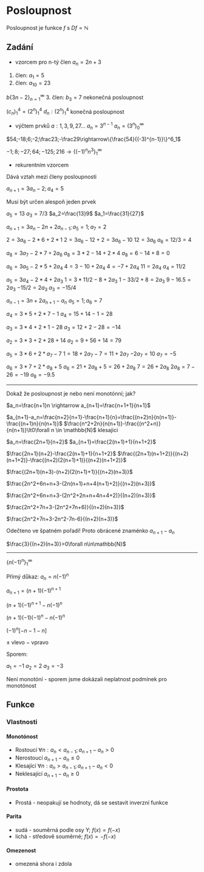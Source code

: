 # Posloupnost
Posloupnost je funkce $f$ s $Df=\mathbb{N}$

## Zadání
- vzorcem pro n-tý člen
$a_n=2n+3$
1. člen: $a_1=5$
10. člen: $a_{10}=23$

$b\{3n-2\}_{n=1}^{\infty}$
3. člen: $b_3=7$
nekonečná posloupnost

$(c_n)_1^4=(2^n)_1^4$
$d_n:(2^n)_1^4$
konečná posloupnost

- výčtem prvků 
$a: 1,3,9,27…$
$a_n=3^{n-1}$
$a_n=(3^n)^{\infty}_0$

$54;-18;6;-2;\frac23;-\frac29\rightarrow\{\frac{54}{(-3)^{n-1}}\}^6_1$

$-1;8;-27;64;-125;216\rightarrow\{(-1)^nn^3\}_1^\infty$

- rekurentním vzorcem

Dává vztah mezi členy posloupnosti

$a_{n+1}=3a_n-2;a_4=5$

Musí být určen alespoň jeden prvek

$a_5=13$
$a_3=7/3$
$a_2=\frac{13}9$
$a_1=\frac{31}{27}$

$a_{n+1}=3a_n-2n+2a_{n-1};a_5=1;a_7=2$

$2=3a_6-2*6+2*1$
$2=3a_6-12+2=3a_6-10$
$12=3a_6$
$a_6=12/3=4$

$a_8=3a_7-2*7+2a_6$
$a_8=3*2-14+2*4$
$a_8=6-14+8=0$

$a_6=3a_5-2*5+2a_4$
$4=3-10+2a_4$
$4=-7+2a_4$
$11=2a_4$
$a_4=11/2$

$a_5=3a_4-2*4+2a_3$
$1=3*11/2-8+2a_3$
$1-33/2+8=2a_3$
$9-16.5=2a_3$
$-15/2=2a_3$
$a_3=-15/4$


$a_{n-1}=3n+2a_{n+1}-{a_n}$
$a_5=1;a_6=7$

$a_4=3*5+2*7-1$
$a_4=15+14-1=28$

$a_3=3*4+2*1-28$
$a_3=12+2-28=-14$

$a_2=3*3+2*28+14$
$a_2=9+56+14=79$

$a_5=3*6+2*a_7-7$
$1=18+2a_7-7=11+2a_7$
$-2a_7=10$
$a_7=-5$

$a_6=3*7+2*a_8+5$
$a_6=21+2a_8+5=26+2a_8$
$7=26+2a_8$
$2a_8=7-26=-19$
$a_8=-9.5$

---

Dokaž že posloupnost je nebo není monotónní; jak?

$a_n=\frac{n+1}n \rightarrow a_{n+1}=\frac{n+1+1}{n+1}$

$a_{n+1}-a_n=\frac{n+2}{n+1}-\frac{n+1}{n}=\frac{(n+2)n}{n(n+1)}-\frac{(n+1)n}{n(n+1)}$
$\frac{n^2+2n}{n(n+1)}-\frac{(n^2+n)}{n(n+1)}\lt0\forall n \in \mathbb{N}$
klesajici

$a_n=\frac{2n+1}{n+2}$
$a_{n+1}=\frac{2(n+1)+1}{n+1+2}$

$\frac{2n+1}{n+2}-\frac{2(n+1)+1}{n+1+2}$
$\frac{(2n+1)(n+1+2)}{(n+2)(n+1+2)}-\frac{(n+2)(2(n+1)+1)}{(n+2)(n+1+2)}$

$\frac{(2n+1)(n+3)-(n+2)(2(n+1)+1)}{(n+2)(n+3)}$

$\frac{2n^2+6n+n+3-(2n(n+1)+n+4(n+1)+2)}{(n+2)(n+3)}$

$\frac{2n^2+6n+n+3-(2n^2+2n+n+4n+4+2)}{(n+2)(n+3)}$

$\frac{2n^2+7n+3-(2n^2+7n+6)}{(n+2)(n+3)}$

$\frac{2n^2+7n+3-2n^2-7n-6}{(n+2)(n+3)}$

Odečteno ve špatném pořadí! Proto obrácené znaménko
$a_{n+1}-a_n$

$\frac{3}{(n+2)(n+3)}>0\forall n\in\mathbb{N}$


---

$\{n(-1)^n\}^\infty_1$

Přímý důkaz:
$a_n=n(-1)^n$

$a_{n+1}=(n+1)(-1)^{n+1}$

$(n+1)(-1)^{n+1}-n(-1)^n$

$(n+1)(-1)(-1)^n-n(-1)^n$

$(-1)^n[-n-1-n]$

$\pm$ vlevo
$-$ vpravo

Sporem:

$a_1=-1$
$a_2=2$
$a_3=-3$

Není monotóní - sporem jsme dokázali neplatnost podmínek pro monotónost

## Funkce
### Vlastnosti
#### Monotónost
- Rostoucí $\forall n:a_n<a_{n-1}; a_{n+1}-a_n>0$
- Nerostoucí $a_{n+1}-a_n\le0$
- Klesající $\forall n:a_n>a_{n-1};a_{n+1}-a_n<0$
- Neklesající $a_{n+1}-a_n\ge0$
#### Prostota
- Prostá - neopakují se hodnoty, dá se sestavit inverzní funkce
#### Parita
- sudá - souměrná podle osy Y; $f(x)=f(-x)$
- lichá - středově souměrné; $f(x)=-f(-x)$
#### Omezenost
- omezená shora i zdola

